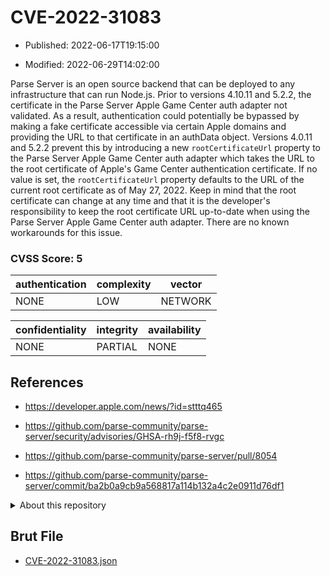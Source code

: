 # CVE-2022-31083

- Published: 2022-06-17T19:15:00

- Modified: 2022-06-29T14:02:00

Parse Server is an open source backend that can be deployed to any infrastructure that can run Node.js. Prior to versions 4.10.11 and 5.2.2, the certificate in the Parse Server Apple Game Center auth adapter not validated. As a result, authentication could potentially be bypassed by making a fake certificate accessible via certain Apple domains and providing the URL to that certificate in an authData object. Versions 4.0.11 and 5.2.2 prevent this by introducing a new `rootCertificateUrl` property to the Parse Server Apple Game Center auth adapter which takes the URL to the root certificate of Apple's Game Center authentication certificate. If no value is set, the `rootCertificateUrl` property defaults to the URL of the current root certificate as of May 27, 2022. Keep in mind that the root certificate can change at any time and that it is the developer's responsibility to keep the root certificate URL up-to-date when using the Parse Server Apple Game Center auth adapter. There are no known workarounds for this issue.

### CVSS Score: **5**

| authentication | complexity | vector |
| --- | --- | --- |
| NONE | LOW | NETWORK |

| confidentiality | integrity | availability |
| --- | --- | --- |
| NONE | PARTIAL | NONE |

## References

* https://developer.apple.com/news/?id=stttq465

* https://github.com/parse-community/parse-server/security/advisories/GHSA-rh9j-f5f8-rvgc

* https://github.com/parse-community/parse-server/pull/8054

* https://github.com/parse-community/parse-server/commit/ba2b0a9cb9a568817a114b132a4c2e0911d76df1

<details>
<summary>About this repository</summary> 

  This repository is part of the project [Live Hack CVE](https://github.com/Live-Hack-CVE). Main website can be found [www.live-hack.org](https://www.live-hack.org) 
  
  Made by [Sn0wAlice](https://github.com/Sn0wAlice) for the people that care about security and need to have a feed of the latest CVEs. Hope you enjoy it, don't forget to star the repo and follow me on [Twitter](https://twitter.com/Sn0wAlice) and [Github](https://github.com/Sn0wAlice). And that is my [personnal website](https://www.alice-snow.me/)

  - [Home Page](https://github.com/Live-Hack-CVE)
  - [Framework](https://github.com/Live-Hack-CVE/cve-framework)
  - [CVE database](https://github.com/Live-Hack-CVE/full_database)
  - [Changelog](https://github.com/Live-Hack-CVE/Changelog)
</details>

## Brut File

* [CVE-2022-31083.json](https://raw.githubusercontent.com/Live-Hack-CVE/full_database/main/cves/2022/CVE-2022-31083.json)

